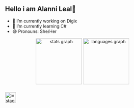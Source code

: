 ## Hello i am Alanni Leal👋


- 🔭 I’m currently working on Digix
- 🌱 I’m currently learning C#
- 😄 Pronouns: She/Her


<div align="center">
  <img src="https://github-readme-stats.vercel.app/api?username=AlanniLeal&hide_title=false&hide_rank=false&show_icons=true&include_all_commits=true&count_private=true&disable_animations=false&theme=dracula&locale=en&hide_border=false" height="150" alt="stats graph"  />
  <img src="https://github-readme-stats.vercel.app/api/top-langs?username=AlanniLeal&locale=en&hide_title=false&layout=compact&card_width=320&langs_count=5&theme=dracula&hide_border=false" height="150" alt="languages graph"  />
</div>



</div>

###

<div align="left">

   <a href="https://instagram.com/alanni_leal" target="_blank"><img src="https://img.shields.io/static/v1?message=Instagram&logo=instagram&label=&color=E4405F&logoColor=white&labelColor=&style=for-the-badge" height="35" alt="instagram logo"  />
  
</div>

